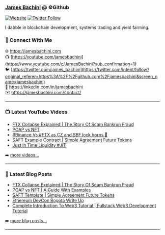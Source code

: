 ### [James Bachini][website] @ ⚙️Github

[![Website](https://img.shields.io/website?label=jamesbachini.com&style=for-the-badge&url=https%3A%2F%2Fjamesbachini.com)](https://jamesbachini.com)
[![Twitter Follow](https://img.shields.io/twitter/follow/james_bachini?color=1DA1F2&logo=twitter&style=for-the-badge)](https://twitter.com/intent/follow?original_referer=https%3A%2F%2Fgithub.com%2Fjamesbachini&screen_name=jamesbachini)

I dabble in blockchain development, systems trading and yield farming.

### 👋 Connect With Me

🌐 https://jamesbachini.com
<br />
📺 [https://youtube.com/jamesbachini](https://www.youtube.com/c/JamesBachini?sub_confirmation=1)
<br />
🐦 [https://twitter.com/james_bachini](https://twitter.com/intent/follow?original_referer=https%3A%2F%2Fgithub.com%2Fjamesbachini&screen_name=jamesbachini)
<br />
👔 https://linkedin.com/in/jamesbachini
<br />
✉️ https://jamesbachini.com/contact/

---

### 📺 Latest YouTube Videos

<!-- YOUTUBE:START -->
- [FTX Collapse Explained | The Story Of Scam Bankrun Fraud](https://www.youtube.com/watch?v=j2sPqsVIR9U)
- [POAP vs NFT](https://www.youtube.com/watch?v=OXlCGkjH5vg)
- [#Binance Vs #FTX as CZ and SBF lock horns 🍿](https://www.youtube.com/watch?v=rnFiTRxYLgM)
- [SAFT Example Contract | Simple Agreement Future Tokens](https://www.youtube.com/watch?v=hpsegda6gvo)
- [Just In Time Liquidity #JIT](https://www.youtube.com/watch?v=7C5uHVJ-MGg)
<!-- YOUTUBE:END -->

➡️ [more videos...](https://youtube.com/jamesbachini)

---

### 📝 Latest Blog Posts

<!-- BLOG-POST-LIST:START -->
- [FTX Collapse Explained | The Story Of Scam Bankrun Fraud](https://jamesbachini.com/ftx-collapse/)
- [POAP vs NFT | A Guide With Examples](https://jamesbachini.com/poap-vs-nft/)
- [SAFT Template | Simple Agreement Future Tokens](https://jamesbachini.com/saft/)
- [Ethereum DevCon Bogotá Write Up](https://jamesbachini.com/devcon-bogota/)
- [Complete Introduction To Web3 Tutorial | Fullstack Web3 Development Tutorial](https://jamesbachini.com/web3-tutorial/)
<!-- BLOG-POST-LIST:END -->

➡️ [more blog posts...](https://jamesbachini.com)

---

[website]: https://jamesbachini.com
[twitter]: https://twitter.com/james_bachini
[youtube]: https://youtube.com/jamesbachini
[linkedin]: https://linkedin.com/in/jamesbachini
